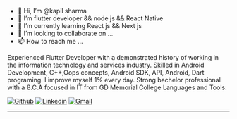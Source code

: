 - 👋 Hi, I’m @kapil sharma
- 👀 I’m flutter developer && node js && React Native
- 🌱 I’m currently learning React js && Next js
- 💞️ I’m looking to collaborate on ...
- 📫 How to reach me ...

Experienced Flutter Developer with a demonstrated history of working in the information technology and services industry. Skilled in Android Development, C++,Oops concepts, Android SDK, API, Android,  Dart programing. I improve myself 1% every day. Strong bachelor professional with a B.C.A focused in IT from GD Memorial College
Languages and Tools:

[![Github](https://img.shields.io/badge/-Github-000?style=flat&logo=Github&logoColor=white)](https://github.com/iambhabha/iambhabha)
[![Linkedin](https://img.shields.io/badge/-LinkedIn-blue?style=flat&logo=Linkedin&logoColor=white)](https://www.linkedin.com/in/kapil-sharma-596a94237)
[![Gmail](https://img.shields.io/badge/-Gmail-c14438?style=flat&logo=Gmail&logoColor=white)](mailto:bhabha242242@gmail.com)

<hr>
